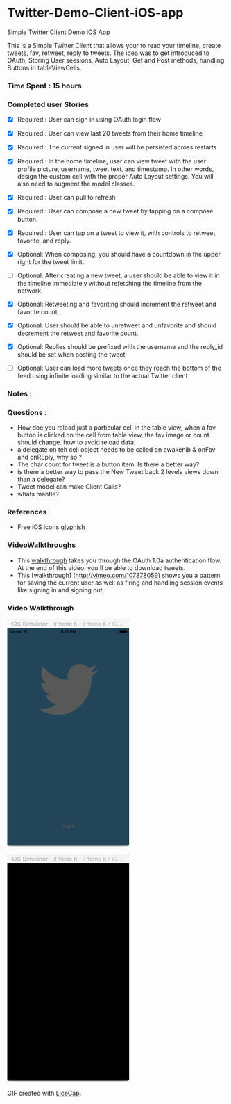 # Twitter-Demo-Client-iOS-app
Simple Twitter Client Demo iOS App


This is a Simple Twitter Client that allows your to read your timeline, create tweets, fav, retweet, reply to tweets. 
The idea was to get introduced to OAuth, Storing User seesions, Auto Layout, Get and Post methods, handling Buttons in tableViewCells.

### Time Spent : 15 hours

### Completed user Stories

- [x] Required : User can sign in using OAuth login flow
- [x] Required : User can view last 20 tweets from their home timeline
- [x] Required : The current signed in user will be persisted across restarts
- [x] Required : In the home timeline, user can view tweet with the user profile picture, username, tweet text, and timestamp. In other words, design the custom cell with the proper Auto Layout settings. You will also need to augment the model classes.
- [x] Required : User can pull to refresh
- [x] Required : User can compose a new tweet by tapping on a compose button.
- [x] Required : User can tap on a tweet to view it, with controls to retweet, favorite, and reply.

- [x] Optional: When composing, you should have a countdown in the upper right for the tweet limit.
- [ ] Optional: After creating a new tweet, a user should be able to view it in the timeline immediately without refetching the timeline from the network.
- [x] Optional: Retweeting and favoriting should increment the retweet and favorite count.
- [x] Optional: User should be able to unretweet and unfavorite and should decrement the retweet and favorite count.
- [x] Optional: Replies should be prefixed with the username and the reply_id should be set when posting the tweet,
- [ ] Optional: User can load more tweets once they reach the bottom of the feed using infinite loading similar to the actual Twitter client

### Notes :

### Questions :
* How doe you reload just a particular cell in the table view, when a fav button is clicked on the cell from table view, the fav image or count should change. how to avoid reload data.
* a delegate on teh cell object needs to be called on awakenib & onFav and onREply, why so ?
* The char count for tweet is a button item. Is there a better way?
* is there a better way to pass the New Tweet back 2 levels views down than a delegate?
* Tweet model can make Client Calls?
* whats mantle?

### References
* Free iOS icons [glyphish](http://www.glyphish.com/)

### VideoWalkthroughs
* This [walkthrough](http://vimeo.com/107373841) takes you through the OAuth 1.0a authentication flow. At the end of this video, you'll be able to download tweets.
* This [walkthrough] (http://vimeo.com/107378059) shows you a pattern for saving the current user as well as firing and handling session events like signing in and signing out.

### Video Walkthrough
![alt text](TwitterDemo1.gif)

![alt text](TwitterDemo.gif)


GIF created with [LiceCap](http://www.cockos.com/licecap/).
